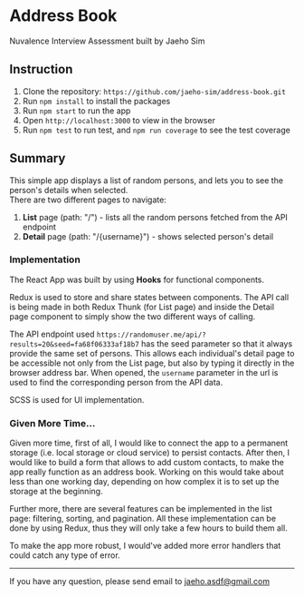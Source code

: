 # Address Book

Nuvalence Interview Assessment built by Jaeho Sim

## Instruction

1. Clone the repository: `https://github.com/jaeho-sim/address-book.git`
2. Run `npm install` to install the packages
3. Run `npm start` to run the app
4. Open `http://localhost:3000` to view in the browser
5. Run `npm test` to run test, and `npm run coverage` to see the test coverage

## Summary

This simple app displays a list of random persons, and lets you to see the person's details when selected.\
There are two different pages to navigate:
1. **List** page (path: "/") - lists all the random persons fetched from the API endpoint
2. **Detail** page (path: "/{username}") - shows selected person's detail

### Implementation

The React App was built by using **Hooks** for functional components.

Redux is used to store and share states between components. The API call is being made in both Redux Thunk (for List page) and inside the Detail page component to simply show the two different ways of calling.

The API endpoint used `https://randomuser.me/api/?results=20&seed=fa68f06333af18b7` has the seed parameter so that it always provide the same set of persons. This allows each individual's detail page to be accessible not only from the List page, but also by typing it directly in the browser address bar. When opened, the `username` parameter in the url is used to find the corresponding person from the API data.

SCSS is used for UI implementation.


### Given More Time...

Given more time, first of all, I would like to connect the app to a permanent storage (i.e. local storage or cloud service) to persist contacts. After then, I would like to build a form that allows to add custom contacts, to make the app really function as an address book. Working on this would take about less than one working day, depending on how complex it is to set up the storage at the beginning.

Further more, there are several features can be implemented in the list page: filtering, sorting, and pagination. All these implementation can be done by using Redux, thus they will only take a few hours to build them all.

To make the app more robust, I would've added more error handlers that could catch any type of error.


---
If you have any question, please send email to jaeho.asdf@gmail.com
